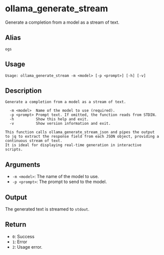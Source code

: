 # ollama_generate_stream

Generate a completion from a model as a stream of text.

## Alias

`ogs`

## Usage
```
Usage: ollama_generate_stream -m <model> [-p <prompt>] [-h] [-v]
```

## Description
```
Generate a completion from a model as a stream of text.

  -m <model>  Name of the model to use (required).
  -p <prompt> Prompt text. If omitted, the function reads from STDIN.
  -h          Show this help and exit.
  -v          Show version information and exit.

This function calls ollama_generate_stream_json and pipes the output to jq to extract the response field from each JSON object, providing a continuous stream of text.
It is ideal for displaying real-time generation in interactive scripts.
```

## Arguments
* `-m <model>`: The name of the model to use.
* `-p <prompt>`: The prompt to send to the model.

## Output
The generated text is streamed to `stdout`.

## Return
* `0`: Success
* `1`: Error
* `2`: Usage error.
